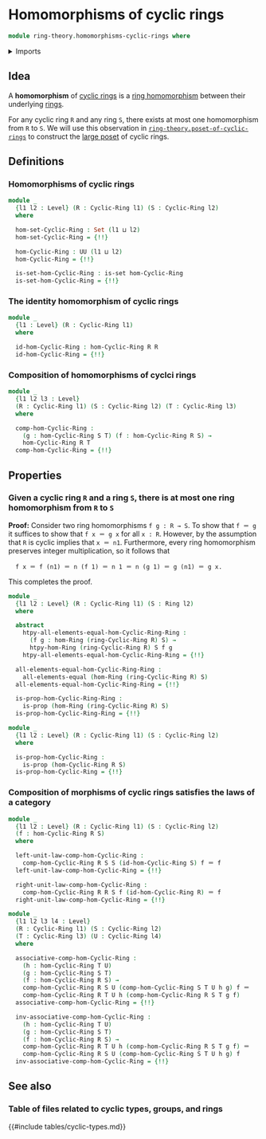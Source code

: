 # Homomorphisms of cyclic rings

```agda
module ring-theory.homomorphisms-cyclic-rings where
```

<details><summary>Imports</summary>

```agda
open import foundation.action-on-identifications-functions
open import foundation.dependent-pair-types
open import foundation.identity-types
open import foundation.propositional-truncations
open import foundation.propositions
open import foundation.sets
open import foundation.universe-levels

open import ring-theory.cyclic-rings
open import ring-theory.homomorphisms-rings
open import ring-theory.integer-multiples-of-elements-rings
open import ring-theory.rings
```

</details>

## Idea

A **homomorphism** of [cyclic rings](ring-theory.cyclic-rings.md) is a
[ring homomorphism](ring-theory.homomorphisms-rings.md) between their underlying
[rings](ring-theory.rings.md).

For any cyclic ring `R` and any ring `S`, there exists at most one homomorphism
from `R` to `S`. We will use this observation in
[`ring-theory.poset-of-cyclic-rings`](ring-theory.poset-of-cyclic-rings.md) to
construct the [large poset](order-theory.large-posets.md) of cyclic rings.

## Definitions

### Homomorphisms of cyclic rings

```agda
module _
  {l1 l2 : Level} (R : Cyclic-Ring l1) (S : Cyclic-Ring l2)
  where

  hom-set-Cyclic-Ring : Set (l1 ⊔ l2)
  hom-set-Cyclic-Ring = {!!}

  hom-Cyclic-Ring : UU (l1 ⊔ l2)
  hom-Cyclic-Ring = {!!}

  is-set-hom-Cyclic-Ring : is-set hom-Cyclic-Ring
  is-set-hom-Cyclic-Ring = {!!}
```

### The identity homomorphism of cyclic rings

```agda
module _
  {l1 : Level} (R : Cyclic-Ring l1)
  where

  id-hom-Cyclic-Ring : hom-Cyclic-Ring R R
  id-hom-Cyclic-Ring = {!!}
```

### Composition of homomorphisms of cyclci rings

```agda
module _
  {l1 l2 l3 : Level}
  (R : Cyclic-Ring l1) (S : Cyclic-Ring l2) (T : Cyclic-Ring l3)
  where

  comp-hom-Cyclic-Ring :
    (g : hom-Cyclic-Ring S T) (f : hom-Cyclic-Ring R S) →
    hom-Cyclic-Ring R T
  comp-hom-Cyclic-Ring = {!!}
```

## Properties

### Given a cyclic ring `R` and a ring `S`, there is at most one ring homomorphism from `R` to `S`

**Proof:** Consider two ring homomorphisms `f g : R → S`. To show that `f ＝ g`
it suffices to show that `f x ＝ g x` for all `x : R`. However, by the
assumption that `R` is cyclic implies that `x ＝ n1`. Furthermore, every ring
homomorphism preserves integer multiplication, so it follows that

```text
  f x ＝ f (n1) ＝ n (f 1) ＝ n 1 ＝ n (g 1) ＝ g (n1) ＝ g x.
```

This completes the proof.

```agda
module _
  {l1 l2 : Level} (R : Cyclic-Ring l1) (S : Ring l2)
  where

  abstract
    htpy-all-elements-equal-hom-Cyclic-Ring-Ring :
      (f g : hom-Ring (ring-Cyclic-Ring R) S) →
      htpy-hom-Ring (ring-Cyclic-Ring R) S f g
    htpy-all-elements-equal-hom-Cyclic-Ring-Ring = {!!}

  all-elements-equal-hom-Cyclic-Ring-Ring :
    all-elements-equal (hom-Ring (ring-Cyclic-Ring R) S)
  all-elements-equal-hom-Cyclic-Ring-Ring = {!!}

  is-prop-hom-Cyclic-Ring-Ring :
    is-prop (hom-Ring (ring-Cyclic-Ring R) S)
  is-prop-hom-Cyclic-Ring-Ring = {!!}

module _
  {l1 l2 : Level} (R : Cyclic-Ring l1) (S : Cyclic-Ring l2)
  where

  is-prop-hom-Cyclic-Ring :
    is-prop (hom-Cyclic-Ring R S)
  is-prop-hom-Cyclic-Ring = {!!}
```

### Composition of morphisms of cyclic rings satisfies the laws of a category

```agda
module _
  {l1 l2 : Level} (R : Cyclic-Ring l1) (S : Cyclic-Ring l2)
  (f : hom-Cyclic-Ring R S)
  where

  left-unit-law-comp-hom-Cyclic-Ring :
    comp-hom-Cyclic-Ring R S S (id-hom-Cyclic-Ring S) f ＝ f
  left-unit-law-comp-hom-Cyclic-Ring = {!!}

  right-unit-law-comp-hom-Cyclic-Ring :
    comp-hom-Cyclic-Ring R R S f (id-hom-Cyclic-Ring R) ＝ f
  right-unit-law-comp-hom-Cyclic-Ring = {!!}

module _
  {l1 l2 l3 l4 : Level}
  (R : Cyclic-Ring l1) (S : Cyclic-Ring l2)
  (T : Cyclic-Ring l3) (U : Cyclic-Ring l4)
  where

  associative-comp-hom-Cyclic-Ring :
    (h : hom-Cyclic-Ring T U)
    (g : hom-Cyclic-Ring S T)
    (f : hom-Cyclic-Ring R S) →
    comp-hom-Cyclic-Ring R S U (comp-hom-Cyclic-Ring S T U h g) f ＝
    comp-hom-Cyclic-Ring R T U h (comp-hom-Cyclic-Ring R S T g f)
  associative-comp-hom-Cyclic-Ring = {!!}

  inv-associative-comp-hom-Cyclic-Ring :
    (h : hom-Cyclic-Ring T U)
    (g : hom-Cyclic-Ring S T)
    (f : hom-Cyclic-Ring R S) →
    comp-hom-Cyclic-Ring R T U h (comp-hom-Cyclic-Ring R S T g f) ＝
    comp-hom-Cyclic-Ring R S U (comp-hom-Cyclic-Ring S T U h g) f
  inv-associative-comp-hom-Cyclic-Ring = {!!}
```

## See also

### Table of files related to cyclic types, groups, and rings

{{#include tables/cyclic-types.md}}
